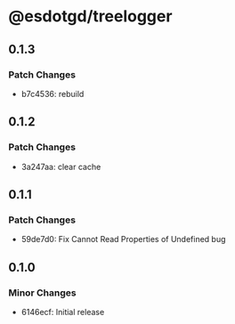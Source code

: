 # @esdotgd/treelogger

## 0.1.3

### Patch Changes

- b7c4536: rebuild

## 0.1.2

### Patch Changes

- 3a247aa: clear cache

## 0.1.1

### Patch Changes

- 59de7d0: Fix Cannot Read Properties of Undefined bug

## 0.1.0

### Minor Changes

- 6146ecf: Initial release
